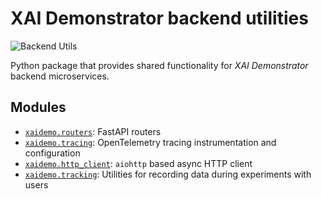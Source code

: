 # XAI Demonstrator backend utilities
![Backend Utils](https://github.com/XAI-Demonstrator/xai-demonstrator/workflows/Backend%20Utils/badge.svg?branch=master)

Python package that provides shared functionality for _XAI Demonstrator_ backend microservices.

## Modules

- [`xaidemo.routers`](./xaidemo/routers.py): FastAPI routers
- [`xaidemo.tracing`](./xaidemo/tracing.py): OpenTelemetry tracing instrumentation and configuration
- [`xaidemo.http_client`](./xaidemo/http_client.py): `aiohttp` based async HTTP client
- [`xaidemo.tracking`](./xaidemo/tracking): Utilities for recording data during experiments with users
